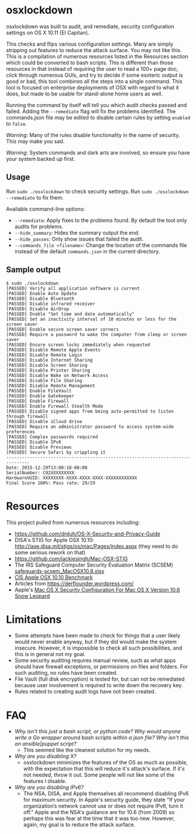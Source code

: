 # osxlockdown
osxlockdown was built to audit, and remediate, security configuration settings on OS X 10.11 (El Capitan).  

This checks and flips various configuration settings. Many are simply stripping out features to reduce the attack surface.  You may not like this.  This is a compilation of numerous resources listed in the Resources section which could be converted to bash scripts.  This is different than those resources in that instead of requiring the user to read a 100+ page doc, click through numerous GUIs, and try to decide if some esoteric output is good or bad, this tool combines all the steps into a single command. This tool is focused on enterprise deployments of OSX with regard to what it does, but made to be usable for stand-alone home users as well.

Running the command by itself will tell you which audit checks passed and failed.  Adding the `--remediate` flag will fix the problems identified.  The commands.json file may be edited to disable certain rules by setting `enabled` to `false`.

*Warning*: Many of the rules disable functionality in the name of security.  This may make you sad.

*Warning*: System commands and dark arts are involved, so ensure you have your system backed up first.
 

Usage
-----

Run `sudo ./osxlockdown` to check security settings. 
Run `sudo ./osxlockdown --remediate` to fix them.

Available command-line options:

- `--remediate`: Apply fixes to the problems found. By default the tool only audits for problems.
- `--hide_summary`: Hides the summary output the end.
- `--hide_passes`: Only show issues that failed the audit.
- `--commands_file <filename>`: Change the location of the commands file instead of the default `commands.json` in the current directory.

Sample output
-------------
```
$ sudo ./osxlockdown
[PASSED] Verify all application software is current
[PASSED] Enable Auto Update
[PASSED] Disable Bluetooth
[PASSED] Disable infrared receiver
[PASSED] Disable AirDrop
[PASSED] Enable "Set time and date automatically"
[PASSED] Set an inactivity interval of 10 minutes or less for the screen saver
[PASSED] Enable secure screen saver corners
[PASSED] Require a password to wake the computer from sleep or screen saver
[PASSED] Ensure screen locks immediately when requested
[PASSED] Disable Remote Apple Events
[PASSED] Disable Remote Login
[PASSED] Disable Internet Sharing
[PASSED] Disable Screen Sharing
[PASSED] Disable Printer Sharing
[PASSED] Disable Wake on Network Access
[PASSED] Disable File Sharing
[PASSED] Disable Remote Management
[PASSED] Enable FileVault
[PASSED] Enable Gatekeeper
[PASSED] Enable Firewall
[PASSED] Enable Firewall Stealth Mode
[PASSED] Disable signed apps from being auto-permitted to listen through firewall
[PASSED] Disable iCloud drive
[PASSED] Require an administrator password to access system-wide preferences
[PASSED] Complex passwords required
[PASSED] Disable IPv6
[PASSED] Disable Previews
[PASSED] Secure Safari by crippling it
-------------------------------------------------------------------------------
Date: 2015-12-29T13:00:18-08:00
SerialNumber: C02XXXXXXXXX
HardwareUUID: XXXXXXXX-XXXX-XXXX-XXXX-XXXXXXXXXXXX
Final Score 100%: Pass rate: 29/29
```

Resources
=========
This project pulled from numerous resources including:

- https://github.com/drduh/OS-X-Security-and-Privacy-Guide
- DISA's STIG for Apple OSX 10.10: http://iase.disa.mil/stigs/os/mac/Pages/index.aspx (they need to do some serious rework on that)
- https://github.com/jackiesingh/Mac-OSX-STIG
- The IRS Safeguard Computer Security Evaluation Matrix (SCSEM) [safeguards-scsem_MacOSX10.8.xlsx](https://www.irs.gov/pub/irs-utl/safeguards-scsem_MacOSX10.8.xlsx)
- [CIS Apple OSX 10.10 Benchmark](https://benchmarks.cisecurity.org/tools2/osx/CIS_Apple_OSX_10.10_Benchmark_v1.0.0.pdf)
- Articles from https://derflounder.wordpress.com/
- Apple's [Mac OS X Security Configuration For Mac OS X Version 10.6 Snow Leopard](https://www.apple.com/support/security/guides/docs/SnowLeopard_Security_Config_v10.6.pdf)


Limitations
===========

- Some attempts have been made to check for things that a user likely would never enable anyway, but if they did would make the system insecure.  However, it is impossible to check all such possibilities, and this is in general not my goal.
- Some security auditing requires manual review, such as what apps should have firewall exceptions, or permissions on files and folders.  For such auditing, no rules have been created.
- File Vault (full disk encryption) is tested for, but can not be remediated because user involvement is required to write down the recovery key.
- Rules related to creating audit logs have not been created.


FAQ
===

- *Why isn't this just a bash script, or python code? Why would anyone write a Go wrapper around bash scripts within a json file? Why isn't this an ansible|puppet script?*
    - This seemed like the cleanest solution for my needs.
- *Why are you disabling X?*
    - osxlockdown minimizes the features of the OS as much as possible, with the expectation that this will reduce it's attack's surface.  If it's not needed, throw it out.  Some people will not like some of the features I disable.
- *Why are you disabling IPv6?*
    - The NSA, DISA, and Apple themselves all recommend disabling IPv6 for maximum security.  In Apple's security guide, they state "If your organization’s network cannot use or does not require IPv6, turn it off."  Apple and the NSA's guidance are for 10.6 (from 2009) so perhaps this was fear at the time that it was too new.  However, again, my goal is to reduce the attack surface. 
 